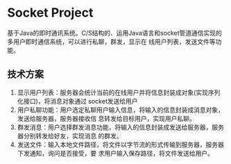 # Socket Project
基于Java的即时通讯系统。C/S结构的、运用Java语言和socket管道通信实现的多用户即时通信系统，可以进行私聊，群发，显示在
线用户列表，发送文件等功能。
## 技术方案
1. 显示用户列表：服务器会统计当前的在线用户并将信息封装成对象(实现序列化接口)，将消息对象通过
socket发送给用户
2. 用户私聊功能：用户选定私聊用户输入信息，将输入的信息封装成消息对象，发送给服务器，服务器接收信
息转发给目标用户，实现用户私聊。
3. 群发消息：用户选择群发消息功能，将输入的信息封装成发送给服务器，服务器分别转发给好友，实现消息
的群发。
4. 发送文件：输入本地文件路径，将文件以字节流的形式传输到服务器，服务器下发通知，询问是否接受，要
求用户输入保存路径，将文件发送给用户。
